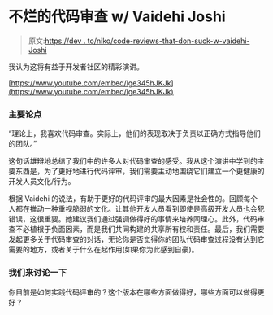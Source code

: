 # 不烂的代码审查 w/ Vaidehi Joshi

> 原文:[https://dev . to/niko/code-reviews-that-don-suck-w-vaidehi-Joshi](https://dev.to/niko/code-reviews-that-dont-suck-w-vaidehi-joshi)

我认为这将有益于开发者社区的精彩演讲。

[https://www.youtube.com/embed/lge345hJKJk](https://www.youtube.com/embed/lge345hJKJk)

### [](#main-argument)主要论点

“理论上，我喜欢代码审查。实际上，他们的表现取决于负责以正确方式指导他们的团队。”

这句话雄辩地总结了我们中的许多人对代码审查的感受。我从这个演讲中学到的主要东西是，为了更好地进行代码评审，我们需要主动地围绕它们建立一个更健康的开发人员文化/行为。

根据 Vaidehi 的说法，有助于更好的代码评审的最大因素是社会性的。回顾每个人都在推动一种重视脆弱的文化。让其他开发人员看到即使是高级开发人员也会犯错误，这很重要。她建议我们通过强调做得好的事情来培养同理心。此外，代码审查不必植根于负面因素，而是我们共同构建的共享所有权和责任。最后，我们需要发起更多关于代码审查的对话，无论你是否觉得你的团队代码审查过程没有达到它需要的地方，或者关于什么在起作用(如果你为此感到自豪)。

### [](#lets-discuss)我们来讨论一下

你目前是如何实践代码评审的？这个版本在哪些方面做得好，哪些方面可以做得更好？
